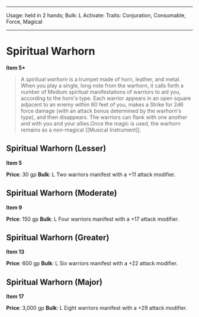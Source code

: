 
---
Usage: held in 2 hands;
Bulk: L
Activate: 
Traits: Conjuration, Consumable, Force, Magical

---

# Spiritual Warhorn

**Item 5+**

> A *spiritual warhorn* is a trumpet made of horn, leather, and metal. When you play a single, long note from the warhorn, it calls forth a number of Medium spiritual manifestations of warriors to aid you, according to the horn's type. Each warrior appears in an open square adjacent to an enemy within 60 feet of you, makes a Strike for 2d6 force damage (with an attack bonus determined by the warhorn's type), and then disappears. The warriors can flank with one another and with you and your allies.Once the magic is used, the warhorn remains as a non-magical [[Musical Instrument]].

## Spiritual Warhorn (Lesser)

**Item 5**

**Price**: 30 gp
**Bulk**: L
Two warriors manifest with a +11 attack modifier.

## Spiritual Warhorn (Moderate)

**Item 9**

**Price**: 150 gp
**Bulk**: L
Four warriors manifest with a +17 attack modifier.

## Spiritual Warhorn (Greater)

**Item 13**

**Price**: 600 gp
**Bulk**: L
Six warriors manifest with a +22 attack modifier.

## Spiritual Warhorn (Major)

**Item 17**

**Price**: 3,000 gp
**Bulk**: L
Eight warriors manifest with a +29 attack modifier.
